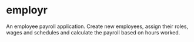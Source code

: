 # employr
An employee payroll application. Create new employees, assign their roles, wages and schedules and calculate the payroll based on hours worked.
